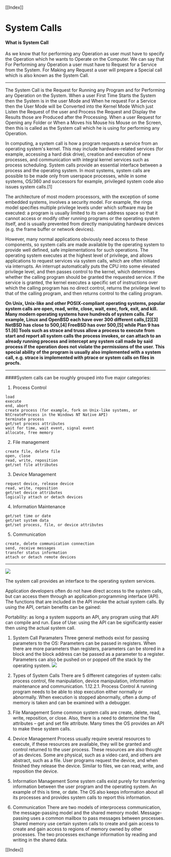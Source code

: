 [[Index]] 


# System Calls

#### What is System Call

As we know that for performing any Operation as user must have to specify the Operation which he wants to Operate on the Computer. We can say that For Performing any Operation a user must have to Request for a Service from the System. For Making any Request a user will prepare a Special call which is also known as the System Call.

---

The System Call is the Request for Running any Program and for Performing any Operation on the System. When a user First Time Starts the System then the System is in the user Mode and When he request For a Service then the User Mode will be Converted into the Kernel Mode Which just Listen the Request of the user and Process the Request and Display the Results those are Produced after the Processing. When a user Request for Opening any Folder or When a Moves his Mouse his Mouse on the Screen, then this is called as the System call which he is using for performing any Operation.

In computing, a system call is how a program requests a service from an operating system's kernel. This may include hardware-related services (for example, accessing a hard disk drive), creation and execution of new processes, and communication with integral kernel services such as process scheduling. System calls provide an essential interface between a process and the operating system.
In most systems, system calls are possible to be made only from userspace processes, while in some systems, OS/360 and successors for example, privileged system code also issues system calls.[1]

The architecture of most modern processors, with the exception of some embedded systems, involves a security model. For example, the rings model specifies multiple privilege levels under which software may be executed: a program is usually limited to its own address space so that it cannot access or modify other running programs or the operating system itself, and is usually prevented from directly manipulating hardware devices (e.g. the frame buffer or network devices).

However, many normal applications obviously need access to these components, so system calls are made available by the operating system to provide well defined, safe implementations for such operations. The operating system executes at the highest level of privilege, and allows applications to request services via system calls, which are often initiated via interrupts. An interrupt automatically puts the CPU into some elevated privilege level, and then passes control to the kernel, which determines whether the calling program should be granted the requested service. If the service is granted, the kernel executes a specific set of instructions over which the calling program has no direct control, returns the privilege level to that of the calling program, and then returns control to the calling program.

**On Unix, Unix-like and other POSIX-compliant operating systems, popular system calls are open, read, write, close, wait, exec, fork, exit, and kill. Many modern operating systems have hundreds of system calls. For example, Linux and OpenBSD each have over 300 different calls,[2][3] NetBSD has close to 500,[4] FreeBSD has over 500,[5] while Plan 9 has 51.[6]
Tools such as strace and truss allow a process to execute from start and report all system calls the process invokes, or can attach to an already running process and intercept any system call made by said process if the operation does not violate the permissions of the user. This special ability of the program is usually also implemented with a system call, e.g. strace is implemented with ptrace or system calls on files in procfs.**

---

####System calls can be roughly grouped into five major categories:

1. Process Control
```
load
execute
end, abort
create process (for example, fork on Unix-like systems, or NtCreateProcess in the Windows NT Native API)
terminate process
get/set process attributes
wait for time, wait event, signal event
allocate, free memory
```
2. File management
```
create file, delete file
open, close
read, write, reposition
get/set file attributes
```
3. Device Management
```
request device, release device
read, write, reposition
get/set device attributes
logically attach or detach devices
```
4. Information Maintenance
```
get/set time or date
get/set system data
get/set process, file, or device attributes
```
5. Communication
```
create, delete communication connection
send, receive messages
transfer status information
attach or detach remote devices
```

---

![](sys_call.png)

The system call provides an interface to the operating system services.

Application developers often do not have direct access to the system calls, but can access them through an application programming interface (API). The functions that are included in the API invoke the actual system calls. By using the API, certain benefits can be gained:

Portability: as long a system supports an API, any program using that API can compile and run.
Ease of Use: using the API can be significantly easier then using the actual system call.

1. System Call Paramaters
Three general methods exist for passing parameters to the OS:
Parameters can be passed in registers.
When there are more parameters than registers, parameters can be stored in a block and the block address can be passed as a parameter to a register.
Parameters can also be pushed on or popped off the stack by the operating system.
![](sys_call_param.png)

2. Types of System Calls
There are 5 different categories of system calls:
process control, file manipulation, device manipulation, information maintenance and communication.
1.12.2.1. Process Control
A running program needs to be able to stop execution either normally or abnormally. When execution is stopped abnormally, often a dump of memory is taken and can be examined with a debugger.

3. File Management
Some common system calls are create, delete, read, write, reposition, or close. Also, there is a need to determine the file attributes – get and set file attribute. Many times the OS provides an API to make these system calls.

4. Device Management
Process usually require several resources to execute, if these resources are available, they will be granted and control returned to the user process. These resources are also thought of as devices. Some are physical, such as a video card, and others are abstract, such as a file.
User programs request the device, and when finished they release the device. Similar to files, we can read, write, and reposition the device.

5. Information Management
Some system calls exist purely for transferring information between the user program and the operating system. An example of this is time, or date.
The OS also keeps information about all its processes and provides system calls to report this information.

6. Communication
There are two models of interprocess communication, the message-passing model and the shared memory model.
Message-passing uses a common mailbox to pass messages between processes.
Shared memory use certain system calls to create and gain access to create and gain access to regions of memory owned by other processes. The two processes exchange information by reading and writing in the shared data.

[[Index]] 
